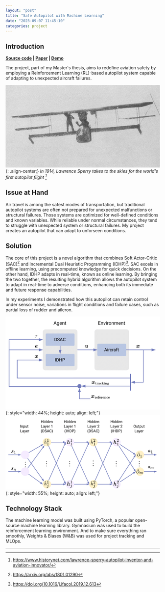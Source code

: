 ```yaml
---
layout: "post"
title: "Safe Autopilot with Machine Learning"
date: "2023-09-07 11:45:10"
categories: project
---
```


## Introduction
**[Source code](https://github.com/iamlucasvieira/HybridRL-FlightControl) | [Paper](https://repository.tudelft.nl/islandora/object/uuid%3A10f5fa68-f934-414a-9067-988f51f098cb?collection=education) | [Demo](https://youtu.be/7ZOf5KNVHAk)**

The project, part of my Master's thesis, aims to redefine aviation safety by employing a Reinforcement Learning (RL)-based autopilot system capable of adapting to unexpected aircraft failures.

![Sperry](/assets/images/sperry.jpeg){: .align-center;}
*In 1914, Lawrence Sperry takes to the skies for the world's first autopilot flight [^1]*

## Issue at Hand
Air travel is among the safest modes of transportation, but traditional autopilot systems are often not prepared for unexpected malfunctions or structural failures. Those systems are optimized for well-defined conditions and known variables. While reliable under normal circumstances, they tend to struggle with unexpected system or structural failures.  My  project creates an autopilot that can adapt to unforseen conditions.



## Solution
The core of this project is a novel algorithm that combines Soft Actor-Critic (SAC)[^2] and Incremental Dual Heuristic Programming (IDHP)[^3]. SAC excels in offline learning, using precomputed knowledge for quick decisions. On the other hand, IDHP adapts in real-time, known as online learning. By bringing the two together, the resulting hybrid algorithm allows the autopilot system to adapt in real-time to adverse conditions, enhancing both its immediate and future response capabilities.

In my experiments I demonstrated how this autopilot can retain control under sensor noise, variations in flight conditions and failure cases, such as partial loss of rudder and aileron.

![Controller](/assets/images/controller-1.png){: style="width: 44%; height: auto; align: left;"} ![Controller](/assets/images/hybrid-actor-1.png){: style="width: 55%; height: auto; align: left;"}

## Technology Stack
The machine learning model was built using PyTorch, a popular open-source machine learning library. Gymnasium was used to build the reinforcement learning environment. And to make sure everything ran smoothly, Weights & Biases (W&B) was used for project tracking and MLOps.

---
[^1]: https://www.historynet.com/lawrence-sperry-autopilot-inventor-and-aviation-innovator/
[^2]: https://arxiv.org/abs/1801.01290
[^3]: https://doi.org/10.1016/j.ifacol.2019.12.613
